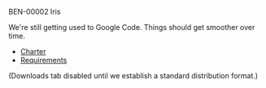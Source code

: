 BEN-00002
Iris

We're still getting used to Google Code. Things should get smoother over time.

  * [Charter](Charter.md)
  * [Requirements](Requirements.md)

(Downloads tab disabled until we establish a standard distribution format.)